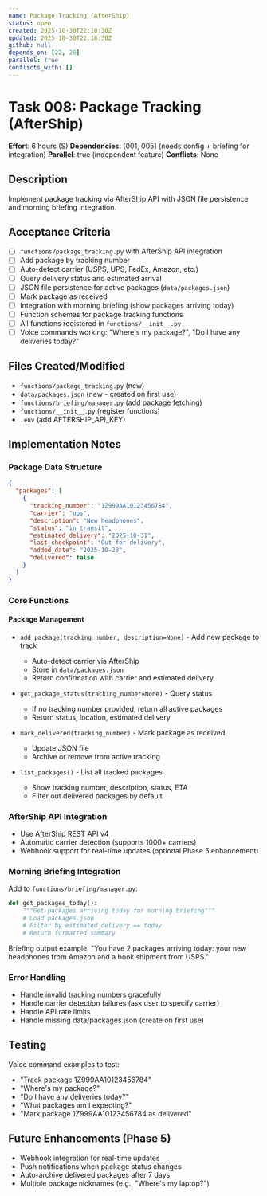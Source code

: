 ```yaml
---
name: Package Tracking (AfterShip)
status: open
created: 2025-10-30T22:18:30Z
updated: 2025-10-30T22:18:30Z
github: null
depends_on: [22, 26]
parallel: true
conflicts_with: []
---
```


# Task 008: Package Tracking (AfterShip)

**Effort**: 6 hours (S)
**Dependencies**: [001, 005] (needs config + briefing for integration)
**Parallel**: true (independent feature)
**Conflicts**: None

## Description

Implement package tracking via AfterShip API with JSON file persistence and morning briefing integration.

## Acceptance Criteria

- [ ] `functions/package_tracking.py` with AfterShip API integration
- [ ] Add package by tracking number
- [ ] Auto-detect carrier (USPS, UPS, FedEx, Amazon, etc.)
- [ ] Query delivery status and estimated arrival
- [ ] JSON file persistence for active packages (`data/packages.json`)
- [ ] Mark package as received
- [ ] Integration with morning briefing (show packages arriving today)
- [ ] Function schemas for package tracking functions
- [ ] All functions registered in `functions/__init__.py`
- [ ] Voice commands working: "Where's my package?", "Do I have any deliveries today?"

## Files Created/Modified

- `functions/package_tracking.py` (new)
- `data/packages.json` (new - created on first use)
- `functions/briefing/manager.py` (add package fetching)
- `functions/__init__.py` (register functions)
- `.env` (add AFTERSHIP_API_KEY)

## Implementation Notes

### Package Data Structure
```json
{
  "packages": [
    {
      "tracking_number": "1Z999AA10123456784",
      "carrier": "ups",
      "description": "New headphones",
      "status": "in_transit",
      "estimated_delivery": "2025-10-31",
      "last_checkpoint": "Out for delivery",
      "added_date": "2025-10-28",
      "delivered": false
    }
  ]
}
```

### Core Functions

#### Package Management
- `add_package(tracking_number, description=None)` - Add new package to track
  - Auto-detect carrier via AfterShip
  - Store in `data/packages.json`
  - Return confirmation with carrier and estimated delivery

- `get_package_status(tracking_number=None)` - Query status
  - If no tracking number provided, return all active packages
  - Return status, location, estimated delivery

- `mark_delivered(tracking_number)` - Mark package as received
  - Update JSON file
  - Archive or remove from active tracking

- `list_packages()` - List all tracked packages
  - Show tracking number, description, status, ETA
  - Filter out delivered packages by default

### AfterShip API Integration

- Use AfterShip REST API v4
- Automatic carrier detection (supports 1000+ carriers)
- Webhook support for real-time updates (optional Phase 5 enhancement)

### Morning Briefing Integration

Add to `functions/briefing/manager.py`:
```python
def get_packages_today():
    """Get packages arriving today for morning briefing"""
    # Load packages.json
    # Filter by estimated_delivery == today
    # Return formatted summary
```

Briefing output example:
"You have 2 packages arriving today: your new headphones from Amazon and a book shipment from USPS."

### Error Handling

- Handle invalid tracking numbers gracefully
- Handle carrier detection failures (ask user to specify carrier)
- Handle API rate limits
- Handle missing data/packages.json (create on first use)

## Testing

Voice command examples to test:
- "Track package 1Z999AA10123456784"
- "Where's my package?"
- "Do I have any deliveries today?"
- "What packages am I expecting?"
- "Mark package 1Z999AA10123456784 as delivered"

## Future Enhancements (Phase 5)

- Webhook integration for real-time updates
- Push notifications when package status changes
- Auto-archive delivered packages after 7 days
- Multiple package nicknames (e.g., "Where's my laptop?")
